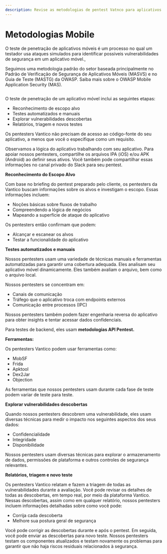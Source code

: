 ```yaml
---
description: Revise as metodologias de pentest Vatnco para aplicativos móveis.
---
```


# Metodologias Mobile

O teste de penetração de aplicativos móveis é um processo no qual um testador usa ataques simulados para identificar possíveis vulnerabilidades de segurança em um aplicativo móvel.,



Seguimos uma metodologia padrão do setor baseada principalmente no Padrão de Verificação de Segurança de Aplicativos Móveis (MASVS) e no Guia de Teste (MASTG) da OWASP. Saiba mais sobre o OWASP Mobile Application Security (MAS).

<figure><img src="../../.gitbook/assets/vantico-ilustração-reconhecimento1.png" alt=""><figcaption></figcaption></figure>



O teste de penetração de um aplicativo móvel inclui as seguintes etapas:

* Reconhecimento de escopo alvo&#x20;
* Testes automatizados e manuais&#x20;
* Explorar vulnerabilidades descobertas&#x20;
* Relatórios, triagem e novos testes



Os pentesters Vantico não precisam de acesso ao código-fonte do seu aplicativo, a menos que você o especifique como um requisito.

Observamos a lógica do aplicativo trabalhando com seu aplicativo. Para apoiar nossos pentesters, compartilhe os arquivos IPA (iOS) e/ou APK (Android) ao definir seus ativos. Você também pode compartilhar essas informações no canal privado do Slack para seu pentest.



**Reconhecimento do Escopo Alvo**

Com base no briefing do pentest preparado pelo cliente, os pentesters da Vantico buscam informações sobre os alvos e investigam o escopo. Essas informações incluem:

* Noções básicas sobre fluxos de trabalho&#x20;
* Compreendendo a lógica de negócios&#x20;
* Mapeando a superfície de ataque do aplicativo

Os pentesters então confirmam que podem:

* Alcançar e escanear os alvos&#x20;
* Testar a funcionalidade do aplicativo



**Testes automatizados e manuais**

Nossos pentesters usam uma variedade de técnicas manuais e ferramentas automatizadas para garantir uma cobertura adequada. Eles analisam seu aplicativo móvel dinamicamente. Eles também avaliam o arquivo, bem como o arquivo local.

Nossos pentesters se concentram em:

* Canais de comunicação&#x20;
* Tráfego que o aplicativo troca com endpoints externos&#x20;
* Comunicação entre processos (IPC)

Nossos pentesters também podem fazer engenharia reversa do aplicativo para obter insights e tentar acessar dados confidenciais.

Para testes de backend, eles usam **metodologias API Pentest.**



**Ferramentas:**

Os pentesters Vantico podem usar ferramentas como:

* MobSF&#x20;
* Frida&#x20;
* Apktool&#x20;
* Dex2Jar&#x20;
* Objection

As ferramentas que nossos pentesters usam durante cada fase de teste podem variar de teste para teste.



**Explorar vulnerabilidades descobertas**

Quando nossos pentesters descobrem uma vulnerabilidade, eles usam diversas técnicas para medir o impacto nos seguintes aspectos dos seus dados:

* Confidencialidade&#x20;
* Integridade&#x20;
* Disponibilidade

Nossos pentesters usam diversas técnicas para explorar o armazenamento de dados, permissões de plataforma e outros controles de segurança relevantes.



**Relatórios, triagem e novo teste**

Os pentesters Vantico relatam e fazem a triagem de todas as vulnerabilidades durante a avaliação. Você pode revisar os detalhes de todas as descobertas, em tempo real, por meio da plataforma Vantico. Nessas descobertas, assim como em qualquer relatório, nossos pentesters incluem informações detalhadas sobre como você pode:

* Corrija cada descoberta&#x20;
* Melhore sua postura geral de segurança

Você pode corrigir as descobertas durante e após o pentest. Em seguida, você pode enviar as descobertas para novo teste. Nossos pentesters testam os componentes atualizados e testam novamente os problemas para garantir que não haja riscos residuais relacionados à segurança.
